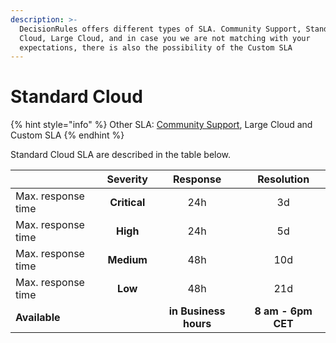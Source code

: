 ```yaml
---
description: >-
  DecisionRules offers different types of SLA. Community Support, Standard
  Cloud, Large Cloud, and in case you we are not matching with your
  expectations, there is also the possibility of the Custom SLA
---
```


# Standard Cloud

{% hint style="info" %}
Other SLA: [Community Support](community-support.md), Large Cloud and Custom SLA
{% endhint %}

Standard Cloud SLA are described in the table below.&#x20;

|                    |   Severity   |        Response        |     Resolution     |
| ------------------ | :----------: | :--------------------: | :----------------: |
| Max. response time | **Critical** |           24h          |         3d         |
| Max. response time |   **High**   |           24h          |         5d         |
| Max. response time |  **Medium**  |           48h          |         10d        |
| Max. response time |    **Low**   |           48h          |         21d        |
| **Available**      |              |  **in Business hours** | **8 am - 6pm CET** |
